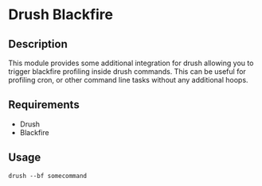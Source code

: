 # Drush Blackfire

## Description

This module provides some additional integration for drush allowing you to trigger blackfire profiling inside drush commands. This can be useful for profiling cron, or other command line tasks without any additional hoops.

## Requirements
- Drush
- Blackfire

## Usage

```
drush --bf somecommand
```
